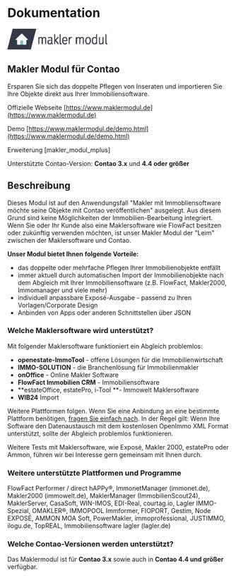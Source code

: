 # Dokumentation

![](../_images/maklermodul/maklermodul_logo-230px.png)

## Makler Modul für Contao

Ersparen Sie sich das doppelte Pflegen von Inseraten und importieren Sie Ihre Objekte direkt aus Ihrer Immobiliensoftware.

Offizielle Webseite [https://www.maklermodul.de](https://www.maklermodul.de)

Demo [https://www.maklermodul.de/demo.html](https://www.maklermodul.de/demo.html)

Erweiterung \[makler\_modul\_mplus\]

Unterstützte Contao-Version: **Contao 3.x** und **4.4 oder größer**

## Beschreibung

Dieses Modul ist auf den Anwendungsfall  "Makler mit Immobliensoftware möchte seine Objekte mit Contao veröffentlichen" ausgelegt. Aus diesem Grund sind keine Möglichkeiten der Immobilien-Bearbeitung integriert. Wenn Sie oder Ihr Kunde also eine Maklersoftware wie FlowFact besitzen oder zukünftig verwenden möchten, ist unser Makler Modul der "Leim" zwischen der Maklersoftware und Contao.

**Unser Modul bietet Ihnen folgende Vorteile:**

* das doppelte oder mehrfache Pflegen Ihrer Immobilienobjekte entfällt
* immer aktuell durch automatischen Import der Immobilienobjekte nach dem Abgleich mit Ihrer Immobiliensoftware \(z.B. FlowFact, Makler2000, Immomanager und viele mehr\)
* individuell anpassbare Exposé-Ausgabe - passend zu Ihren Vorlagen/Corporate Design
* Anbinden von Apps oder anderen Schnittstellen über JSON

### Welche Maklersoftware wird unterstützt?

Mit folgender Maklersoftware funktioniert ein Abgleich problemlos:

* **openestate-ImmoTool** - offene Lösungen für die Immobilienwirtschaft
* **IMMO-SOLUTION** - die Branchenlösung für Immobilienmakler
* **onOffice** - Online Makler Software
* **FlowFact Immobilien CRM** - Immobiliensoftware
* **estateOffice, estatePro, i-Tool **- Immowelt Maklersoftware
* **WIB24** Import

Weitere Plattformen folgen. Wenn Sie eine Anbindung an eine bestimmte Plattform benötigen, [fragen Sie einfach nach](https://www.maklermodul.de/index.php/kontakt.html). In der Regel gilt: Wenn Ihre Software den Datenaustausch mit dem kostenlosen OpenImmo XML Format unterstützt, sollte der Abgleich problemlos funktionieren.

Weitere Tests mit Maklersoftware, wie Exposé, Makler 2000, estatePro oder Ammon, führen wir bei Interesse gern gemeinsam mit Ihnen durch.

### Weitere unterstützte Plattformen und Programme

FlowFact Performer / direct hAPPy®, ImmonetManager \(immonet.de\), Makler2000 \(immowelt.de\), MaklerManager \(ImmobilienScout24\), MaklerServer, CasaSoft, WIN-IMOS, EDI-Real, courtag.io, Lagler IMMO-Spezial, OMAKLER®, IMMOPOOL Immformer, FIOPORT, Gestim, Node EXPOSÉ, AMMON MOA Soft, PowerMakler, immoprofessional, JUSTIMMO, ilogu.de, TopREAL, Immobiliensoftware lagler \(lagler.de\)

### Welche Contao-Versionen werden unterstützt?

Das Maklermodul ist für **Contao 3.x** sowie auch in **Contao 4.4 und größer** verfügbar.

